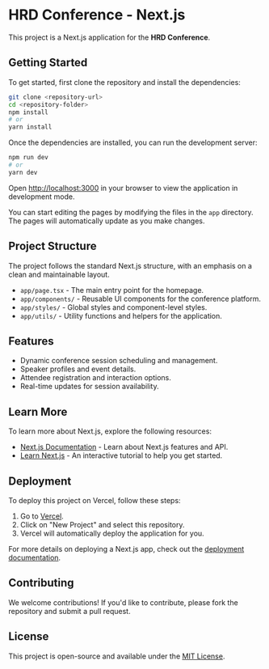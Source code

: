 
# HRD Conference - Next.js

This project is a Next.js application for the **HRD Conference**.

## Getting Started

To get started, first clone the repository and install the dependencies:

```bash
git clone <repository-url>
cd <repository-folder>
npm install
# or
yarn install
```

Once the dependencies are installed, you can run the development server:

```bash
npm run dev
# or
yarn dev
```

Open [http://localhost:3000](http://localhost:3000) in your browser to view the application in development mode.

You can start editing the pages by modifying the files in the `app` directory. The pages will automatically update as you make changes.

## Project Structure

The project follows the standard Next.js structure, with an emphasis on a clean and maintainable layout.

- `app/page.tsx` - The main entry point for the homepage.
- `app/components/` - Reusable UI components for the conference platform.
- `app/styles/` - Global styles and component-level styles.
- `app/utils/` - Utility functions and helpers for the application.

## Features

- Dynamic conference session scheduling and management.
- Speaker profiles and event details.
- Attendee registration and interaction options.
- Real-time updates for session availability.

## Learn More

To learn more about Next.js, explore the following resources:

- [Next.js Documentation](https://nextjs.org/docs) - Learn about Next.js features and API.
- [Learn Next.js](https://nextjs.org/learn) - An interactive tutorial to help you get started.

## Deployment

To deploy this project on Vercel, follow these steps:

1. Go to [Vercel](https://vercel.com).
2. Click on "New Project" and select this repository.
3. Vercel will automatically deploy the application for you.

For more details on deploying a Next.js app, check out the [deployment documentation](https://nextjs.org/docs/app/building-your-application/deploying).

## Contributing

We welcome contributions! If you'd like to contribute, please fork the repository and submit a pull request.

## License

This project is open-source and available under the [MIT License](LICENSE).
